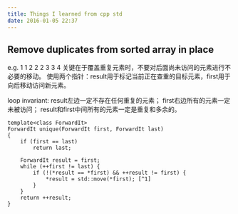 ```yaml
---
title: Things I learned from cpp std
date: 2016-01-05 22:37
---
```


## Remove duplicates from sorted array in place

e.g. 1 1 2 2 2 3 3 4
关键在于覆盖重复元素时，不要对后面尚未访问的元素进行不必要的移动。
使用两个指针：result用于标记当前正在查重的目标元素，first用于向后移动访问新元素。

loop invariant:
result左边一定不存在任何重复的元素；
first右边所有的元素一定未被访问；
result和first中间所有的元素一定是重复和多余的。

```
template<class ForwardIt>
ForwardIt unique(ForwardIt first, ForwardIt last)
{
    if (first == last)
        return last;
 
    ForwardIt result = first;
    while (++first != last) {
        if (!(*result == *first) && ++result != first) {
            *result = std::move(*first); [^1]
        }
    }
    return ++result;
}
```

[^1]: „std::move是用于减少copy的verbosity或runtime overhead的一种可称之为destructive read的操作——将资源从地址A“倾倒”进地址B。[Move semantics][1]“

[1]: http://www.open-std.org/jtc1/sc22/wg21/docs/papers/2006/n2027.html#Move_Semantics
